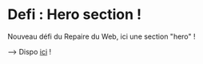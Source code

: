 # Defi : Hero section !

Nouveau défi du Repaire du Web, ici une section "hero" !

--> Dispo [ici](https://vavart.github.io/defi-hero-section/) !
